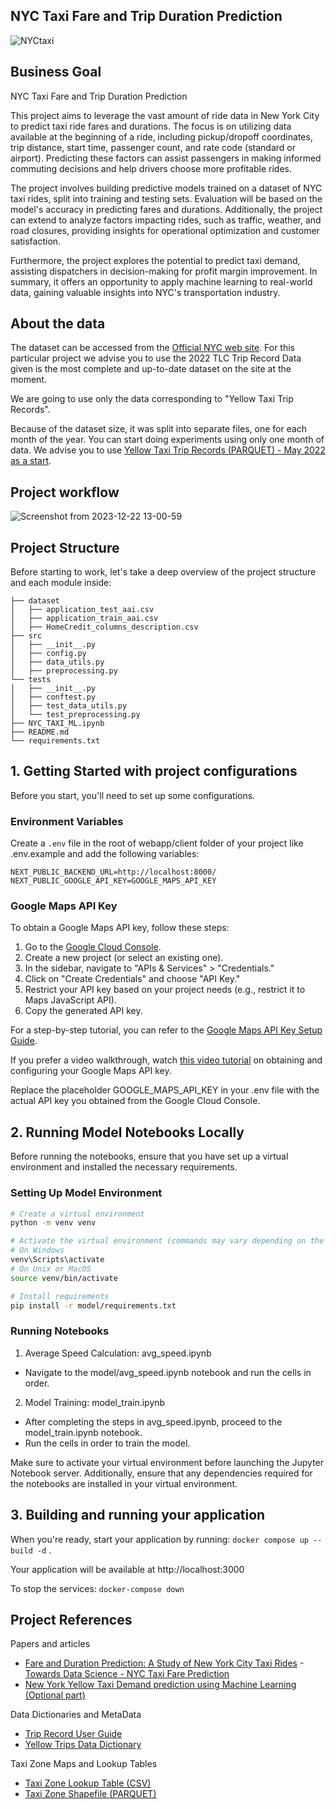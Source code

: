 ## NYC Taxi Fare and Trip Duration Prediction

![NYCtaxi](https://github.com/Dotto-Luis/Projects/assets/93018629/7a30c89d-aeeb-4cc1-8bea-f971d7d0f15e)

## Business Goal

NYC Taxi Fare and Trip Duration Prediction

This project aims to leverage the vast amount of ride data in New York City to predict taxi ride fares and durations. The focus is on utilizing data available at the beginning of a ride, including pickup/dropoff coordinates, trip distance, start time, passenger count, and rate code (standard or airport). Predicting these factors can assist passengers in making informed commuting decisions and help drivers choose more profitable rides.

The project involves building predictive models trained on a dataset of NYC taxi rides, split into training and testing sets. Evaluation will be based on the model's accuracy in predicting fares and durations. Additionally, the project can extend to analyze factors impacting rides, such as traffic, weather, and road closures, providing insights for operational optimization and customer satisfaction.

Furthermore, the project explores the potential to predict taxi demand, assisting dispatchers in decision-making for profit margin improvement. In summary, it offers an opportunity to apply machine learning to real-world data, gaining valuable insights into NYC's transportation industry.


## About the data

The dataset can be accessed from the [Official NYC web site](https://www.nyc.gov/site/tlc/about/tlc-trip-record-data.page). For this particular project we advise you to use the 2022 TLC Trip Record Data given is the most complete and up-to-date dataset on the site at the moment.

We are going to use only the data corresponding to "Yellow Taxi Trip Records".

Because of the dataset size, it was split into separate files, one for each month of the year. You can start doing experiments using only one month of data. We advise you to use [Yellow Taxi Trip Records (PARQUET) - May 2022 as a start](https://d37ci6vzurychx.cloudfront.net/trip-data/yellow_tripdata_2022-05.parquet).

## Project workflow

![Screenshot from 2023-12-22 13-00-59](https://github.com/xtianhb/nyc_taxi_ml/assets/93018629/d66217f8-0c9b-47c5-a19a-84ba7767e1a5)


## Project Structure

Before starting to work, let's take a deep overview of the project structure and each module inside:

```console
├── dataset
│   ├── application_test_aai.csv
│   ├── application_train_aai.csv
│   ├── HomeCredit_columns_description.csv
├── src
│   ├── __init__.py
│   ├── config.py
│   ├── data_utils.py
│   ├── preprocessing.py
└── tests
│   ├── __init__.py
│   ├── conftest.py
│   ├── test_data_utils.py
│   └── test_preprocessing.py
├── NYC_TAXI_ML.ipynb
├── README.md
└── requirements.txt
```

## 1. Getting Started with project configurations

Before you start, you'll need to set up some configurations.

### Environment Variables

Create a `.env` file in the root of webapp/client folder of your project like .env.example and add the following variables:

```
NEXT_PUBLIC_BACKEND_URL=http://localhost:8000/
NEXT_PUBLIC_GOOGLE_API_KEY=GOOGLE_MAPS_API_KEY
```

### Google Maps API Key

To obtain a Google Maps API key, follow these steps:

1. Go to the [Google Cloud Console](https://console.cloud.google.com/).
2. Create a new project (or select an existing one).
3. In the sidebar, navigate to "APIs & Services" > "Credentials."
4. Click on "Create Credentials" and choose "API Key."
5. Restrict your API key based on your project needs (e.g., restrict it to Maps JavaScript API).
6. Copy the generated API key.

For a step-by-step tutorial, you can refer to the [Google Maps API Key Setup Guide](https://developers.google.com/maps/documentation/embed/get-api-key).

If you prefer a video walkthrough, watch [this video tutorial](https://www.youtube.com/watch?v=2_HZObVbe-g) on obtaining and configuring your Google Maps API key.

Replace the placeholder GOOGLE_MAPS_API_KEY in your .env file with the actual API key you obtained from the Google Cloud Console.

## 2. Running Model Notebooks Locally

Before running the notebooks, ensure that you have set up a virtual environment and installed the necessary requirements.

### Setting Up Model Environment

```bash
# Create a virtual environment
python -m venv venv

# Activate the virtual environment (commands may vary depending on the operating system)
# On Windows
venv\Scripts\activate
# On Unix or MacOS
source venv/bin/activate

# Install requirements
pip install -r model/requirements.txt
```

### Running Notebooks

1. Average Speed Calculation: avg_speed.ipynb

- Navigate to the model/avg_speed.ipynb notebook and run the cells in order.

2. Model Training: model_train.ipynb

- After completing the steps in avg_speed.ipynb, proceed to the model_train.ipynb notebook.
- Run the cells in order to train the model.

Make sure to activate your virtual environment before launching the Jupyter Notebook server. Additionally, ensure that any dependencies required for the notebooks are installed in your virtual environment.

## 3. Building and running your application

When you're ready, start your application by running:
`docker compose up --build -d` .

Your application will be available at http://localhost:3000

To stop the services:
`docker-compose down`


## Project References

Papers and articles
- [Fare and Duration Prediction: A Study of New York City Taxi Rides](https://cs229.stanford.edu/proj2016/report/AntoniadesFadaviFobaAmonJuniorNewYorkCityCabPricing-report.pdf)
-[Towards Data Science - NYC Taxi Fare Prediction](https://towardsdatascience.com/nyc-taxi-fare-prediction-605159aa9c24)
- [New York Yellow Taxi Demand prediction using Machine Learning (Optional part)](https://medium.com/analytics-vidhya/new-york-yellow-taxi-demand-prediction-using-machine-learning-fc697d20ff86)

Data Dictionaries and MetaData
- [Trip Record User Guide](https://www.nyc.gov/assets/tlc/downloads/pdf/trip_record_user_guide.pdf)
- [Yellow Trips Data Dictionary](https://www.nyc.gov/assets/tlc/downloads/pdf/data_dictionary_trip_records_yellow.pdf)

Taxi Zone Maps and Lookup Tables
- [Taxi Zone Lookup Table (CSV)](https://d37ci6vzurychx.cloudfront.net/misc/taxi+_zone_lookup.csv)
- [Taxi Zone Shapefile (PARQUET)](https://d37ci6vzurychx.cloudfront.net/misc/taxi_zones.zip)


